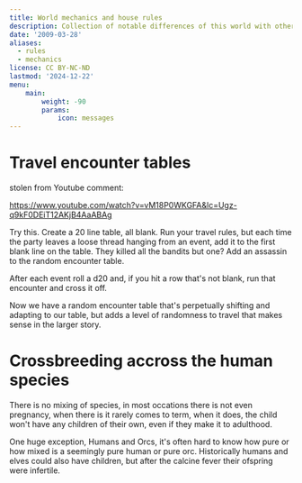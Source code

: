 ```yaml
---
title: World mechanics and house rules
description: Collection of notable differences of this world with other universes in regards to genral rules and mechanics.
date: '2009-03-28'
aliases:
  - rules
  - mechanics
license: CC BY-NC-ND
lastmod: '2024-12-22'
menu:
    main: 
        weight: -90
        params:
            icon: messages
---
```


# Travel encounter tables

stolen from Youtube comment:

https://www.youtube.com/watch?v=vM18P0WKGFA&lc=Ugz-q9kF0DEiT12AKjB4AaABAg 

Try this. Create a 20 line table, all blank. Run your travel rules, but each time the party leaves a loose thread hanging from an event, add it to the first blank line on the table. They killed all the bandits but one? Add an assassin to the random encounter table. 

After each event roll a d20 and, if you hit a row that's not blank, run that encounter and cross it off. 

Now we have a random encounter table that's perpetually shifting and adapting to our table, but adds a level of randomness to travel that makes sense in the larger story.

# Crossbreeding accross the human species

There is no mixing of species, in most occations there is not even pregnancy, when there is it rarely comes to term, when it does, the child won't have any children of their own, even if they make it to adulthood. 

One huge exception, Humans and Orcs, it's often hard to know how pure or how mixed is a seemingly pure human or pure orc. Historically humans and elves could also have children, but after the calcine fever their ofspring were infertile.